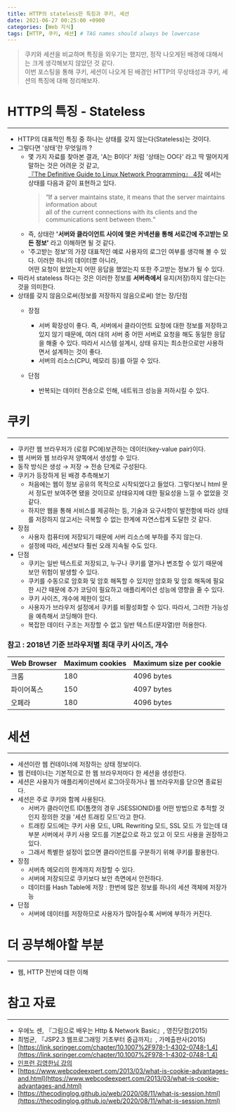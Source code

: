 ```yaml
---
title: HTTP의 stateless한 특징과 쿠키, 세션
date: 2021-06-27 00:25:00 +0900
categories: [Web 지식]
tags: [HTTP, 쿠키, 세션] # TAG names should always be lowercase
---
```


> 쿠키와 세션을 비교하며 특징을 외우기는 했지만, 정작 나오게된 배경에 대해서는 크게 생각해보지 않았던 것 같다. <br>
> 이번 포스팅을 통해 쿠키, 세션이 나오게 된 배경인 HTTP의 무상태성과 쿠키, 세션의 특징에 대해 정리해보자.

# HTTP의 특징 - Stateless
---
- HTTP의 대표적인 특징 중 하나는 상태를 갖지 않는다(Stateless)는 것이다.
- 그렇다면 '상태'란 무엇일까 ?
  - 몇 가지 자료를 찾아본 결과, 'A는 B이다' 처럼 '상태는 OO다' 라고 딱 떨어지게 말하는 것은 어려운 것 같고, <br>
  [『The Definitive Guide to Linux Network Programming』 4장](https://link.springer.com/chapter/10.1007%2F978-1-4302-0748-1_4) 에서는 상태를 다음과 같이 표현하고 있다.
    > <q>If a server maintains state, it means that the server maintains information about <br>
    > all of the current connections with its clients and the communications sent between them.</q>
  - 즉, 상태란 **'서버와 클라이언트 사이에 맺은 커넥션을 통해 서로간에 주고받는 모든 정보'** 라고 이해하면 될 것 같다.
  - '주고받는 정보'의 가장 대표적인 예로 사용자의 로그인 여부를 생각해 볼 수 있다. 이러한 하나의 데이터뿐 아니라, <br>
  어떤 요청이 왔었는지 어떤 응답을 했었는지 또한 주고받는 정보가 될 수 있다.
- 따라서 stateless 하다는 것은 이러한 정보를 **서버측에서** 유지(저장)하지 않는다는 것을 의미한다.
- 상태를 갖지 않음으로써(정보를 저장하지 않음으로써) 얻는 장/단점
  - 장점
    - 서버 확장성이 좋다. 즉, 서버에서 클라이언트 요청에 대한 정보를 저장하고 있지 않기 때문에, 여러 대의 서버 중 어떤 서버로 요청을 해도 동일한 응답을 해줄 수 있다.
     따라서 시스템 설계시, 상태 유지는 최소한으로만 사용하면서 설계하는 것이 좋다.
    - 서버의 리소스(CPU, 메모리 등)를 아낄 수 있다.

  - 단점
    - 반복되는 데이터 전송으로 인해, 네트워크 성능을 저하시킬 수 있다.

# 쿠키
---
- 쿠키란 웹 브라우저가 (로컬 PC에)보관하는 데이터(key-value pair)이다.
- 웹 서버와 웹 브라우저 양쪽에서 생성할 수 있다.
- 동작 방식은 생성 → 저장 → 전송 단계로 구성된다.
- 쿠키가 등장하게 된 배경 추측해보기
  - 처음에는 웹이 정보 공유의 목적으로 시작되었다고 들었다. 그렇다보니 html 문서 정도만 보여주면 됐을 것이므로 상태유지에 대한 필요성을 느낄 수 없었을 것 같다.
  - 하지만 웹을 통해 서비스를 제공하는 등, 기술과 요구사항이 발전함에 따라 상태를 저장하지 않고서는 극복할 수 없는 한계에 자연스럽게 도달한 것 같다.
- 장점
  - 사용자 컴퓨터에 저장되기 때문에 서버 리소스에 부하를 주지 않는다.
  - 설정에 따라, 세션보다 훨씬 오래 지속될 수도 있다.
- 단점
  - 쿠키는 일반 텍스트로 저장되고, 누구나 쿠키를 열거나 변조할 수 있기 때문에 보안 위험이 발생할 수 있다.
  - 쿠키를 수동으로 암호화 및 암호 해독할 수 있지만 암호화 및 암호 해독에 필요한 시간 때문에 추가 코딩이 필요하고 애플리케이션 성능에 영향을 줄 수 있다.
  - 쿠키 사이즈, 개수에 제한이 있다.
  - 사용자가 브라우저 설정에서 쿠키를 비활성화할 수 있다. 따라서, 그러한 가능성을 예측해서 코딩해야 한다.
  - 복잡한 데이터 구조는 저장할 수 없고 일반 텍스트(문자열)만 허용한다.

### 참고 : 2018년 기준 브라우저별 최대 쿠키 사이즈, 개수

| Web Browser  | Maximum cookies | Maximum size per cookie |
|---|--------|--------|
| 크롬 |  180 | 4096 bytes |
| 파이어폭스 | 150 | 4097 bytes |
| 오페라 | 180 | 4096 bytes

# 세션
---
- 세션이란 웹 컨테이너에 저장하는 상태 정보이다.
- 웹 컨테이너는 기본적으로 한 웹 브라우저마다 한 세션을 생성한다.
- 세션은 사용자가 애플리케이션에서 로그아웃하거나 웹 브라우저를 닫으면 종료된다.
- 세션은 주로 쿠키와 함께 사용된다.
  - 서버가 클라이언트 ID(톰캣의 경우 JSESSIONID)를 어떤 방법으로 추적할 것인지 정의한 것을 '세션 트래킹 모드'라고 한다.
  - 트래킹 모드에는 쿠키 사용 모드, URL Rewriting 모드, SSL 모드 가 있는데 대부분 서버에서 쿠키 사용 모드를 기본값으로 하고 있고 이 모드 사용을 권장하고 있다.
  - 그래서 특별한 설정이 없으면 클라이언트를 구분하기 위해 쿠키를 활용한다.
- 장점
  - 서버측 메모리의 한계까지 저장할 수 있다.
  - 서버에 저장되므로 쿠키보다 보안 측면에서 안전하다.
  - 데이터를 Hash Table에 저장 : 한번에 많은 정보를 하나의 세션 객체에 저장가능
- 단점
  - 서버에 데이터를 저장하므로 사용자가 많아질수록 서버에 부하가 커진다.

# 더 공부해야할 부분
---
- 웹, HTTP 전반에 대한 이해

# 참고 자료
---
- 우에노 센, 『그림으로 배우는 Http & Network Basic』, 영진닷컴(2015)
- 최범균, 『JSP2.3 웹프로그래밍 기초부터 중급까지』, 가메출판사(2015)
- [https://link.springer.com/chapter/10.1007%2F978-1-4302-0748-1_4](https://link.springer.com/chapter/10.1007%2F978-1-4302-0748-1_4)
- [인프런 김영한님 강의](https://www.inflearn.com/course/http-%EC%9B%B9-%EB%84%A4%ED%8A%B8%EC%9B%8C%ED%81%AC/dashboard)
- [https://www.webcodeexpert.com/2013/03/what-is-cookie-advantages-and.html](https://www.webcodeexpert.com/2013/03/what-is-cookie-advantages-and.html)
- [https://thecodinglog.github.io/web/2020/08/11/what-is-session.html](https://thecodinglog.github.io/web/2020/08/11/what-is-session.html)
